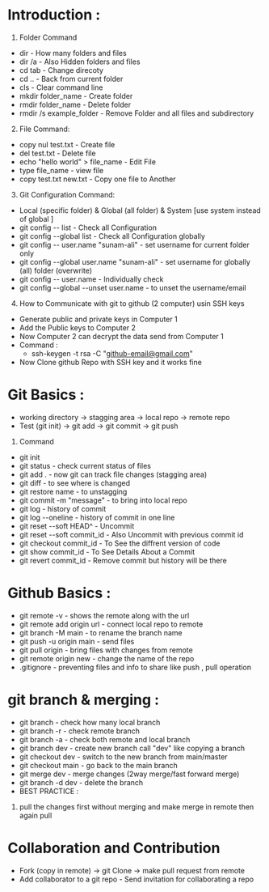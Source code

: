 # Introduction :

1. Folder Command
  - dir - How many folders and files
  - dir /a - Also Hidden folders and files
  - cd tab - Change direcoty
  - cd .. - Back from current folder
  - cls - Clear command line
  - mkdir folder_name - Create folder
  - rmdir folder_name - Delete folder
  - rmdir /s example_folder - Remove Folder and all files and subdirectory

2. File Command:
  - copy nul test.txt - Create file
  - del test.txt - Delete file
  - echo "hello world" > file_name - Edit File
  - type file_name - view file
  - copy test.txt new.txt - Copy one file to Another

3. Git Configuration Command:
  - Local (specific folder) & Global (all folder) & System [use system instead of global ]
  - git config -- list  - Check all Configuration
  - git config --global list  - Check all Configuration globally
  - git config -- user.name "sunam-ali"  - set username for current folder only
  - git config --global user.name "sunam-ali"  - set username for globally (all) folder (overwrite)
  - git config -- user.name  - Individually check
  - git config --global --unset user.name   - to unset the username/email

4. How to Communicate with git to github (2 computer) usin SSH keys
  - Generate public and private keys in Computer 1
  - Add the Public keys to Computer 2
  - Now Computer 2 can decrypt the data send from Computer 1
  - Command :
    - ssh-keygen -t rsa -C "github-email@gmail.com"
  - Now Clone github Repo with SSH key and it works fine

# Git Basics :

  - working directory  → stagging area  → local repo  → remote repo 
  - Test (git init)    → git add        → git commit  → git push
  
  1. Command
  - git init 
  - git status - check current status of files
  - git add .  - now git can track file changes (stagging area)
  - git diff   - to see where is changed
  - git restore name        - to unstagging
  - git commit -m "message" - to bring into local repo
  - git log             - history of commit
  - git log --oneline   - history of commit in one line
  - git reset --soft HEAD^     - Uncommit 
  - git reset --soft commit_id - Also Uncommit with previous commit id
  - git checkout commit_id   - To See the diffrent version of code
  - git show commit_id       - To See Details About a Commit
  - git revert commit_id     - Remove commit but history will be there 

# Github Basics :

  - git remote -v   - shows the remote along with the url
  - git remote add origin url - connect local repo to remote 
  - git branch -M main        - to rename the branch name
  - git push -u origin main   - send files
  - git pull origin           - bring files with changes from remote
  - git remote origin new     - change the name of the repo
  - .gitignore                - preventing files and info to share like push , pull operation

# git branch & merging :

  - git branch        - check how many local branch
  - git branch -r     - check remote branch
  - git branch -a     - check both remote and local branch
  - git branch dev    - create new branch call "dev" like copying a branch
  - git checkout dev  - switch to the new branch from main/master
  - git checkout main - go back to the main branch
  - git merge dev     - merge changes (2way merge/fast forward merge)
  - git branch -d dev - delete the branch 
  - BEST PRACTICE :  
  1. pull the changes first without merging and make merge in remote then again pull

# Collaboration and Contribution
  - Fork (copy in remote) → git Clone → make pull request from remote
  - Add collaborator to a git repo - Send invitation for collaborating a repo
